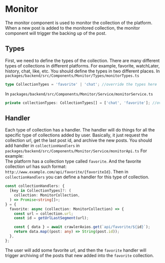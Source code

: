 # Monitor

The monitor component is used to monitor the collection of the platform. When a new post is added to the monitored collection, the monitor component will trigger the backing up of the post.

## Types

First, we need to define the types of the collection. There are many different types of collections in different platforms. For example, favorite, watchLater, history, chat, like, etc. You should define the types in two different places.
In `packages/backend/src/Components/Monitor/Types/monitorTypes.ts`

```typescript
type CollectionTypes = 'favorite' | 'chat'; //override the types here
```

In `packages/backend/src/Components/Monitor/Service/monitorService.ts`

```typescript
private collectionTypes: CollectionTypes[] = ['chat', 'favorite']; //override the types here, keep them the same as CollectionTypes
```

## Handler

Each type of collection has a handler. The handler will do things for all the specific type of collections added by user. Basically, it just request the collection url, get the last post id, and archive the new posts. You should add handler in `collectionHandlers` in `packages/backend/src/Components/Monitor/Service/monitorApi.ts`
For example:  
The platform has a collection type called `favorite`. And the favorite collection url has such format: `http://www.example.com/api/favorite/{favoriteId}`. Then in `collectionHandlers` you can define a handler for this type of collection.

```typescript
const collectionHandlers: {
  [key in CollectionTypes]?: (
    collection: MonitorCollection,
  ) => Promise<string[]>;
} = {
  favorite: async (collection: MonitorCollection) => {
    const url = collection.url;
    const id = getUrlLastSegment(url);

    const { data } = await crawlerAxios.get(`api/favorite/${id}`);
    return data.map((post: any) => String(post.id));
  },
};
```

The user will add some favorite url, and then the `favorite` handler will trigger archiving of the posts that new added into the `favorite` collection.
